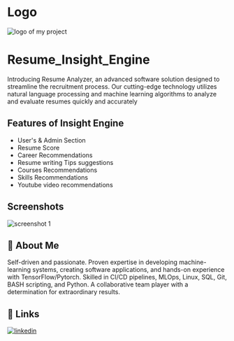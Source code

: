 # Logo

![logo of my project](https://github.com/trishuu/Resume_Insight_Analyzer/assets/90023600/4643cbb2-4c71-4e1e-b1d9-b3ef6317dbec)

# Resume_Insight_Engine

Introducing Resume Analyzer, an advanced software solution designed to streamline the recruitment process. Our cutting-edge technology utilizes natural language processing and machine learning algorithms to analyze and evaluate resumes quickly and accurately

## Features of Insight Engine

* User's & Admin Section
* Resume Score
* Career Recommendations
* Resume writing Tips suggestions
* Courses Recommendations
* Skills Recommendations
* Youtube video recommendations
  
## Screenshots


![screenshot 1](https://github.com/trishuu/Resume_Insight_Analyzer/assets/90023600/d1c0295e-6cdd-48b2-9cfc-767bea8ffa35)

## 🚀 About Me
Self-driven and passionate. Proven expertise in developing machine-learning systems, creating software 
applications, and hands-on experience with TensorFlow/Pytorch. Skilled in CI/CD pipelines, MLOps, Linux, SQL, Git, 
BASH scripting, and Python. A collaborative team player with a determination for extraordinary results.


## 🔗 Links

[![linkedin](https://img.shields.io/badge/linkedin-0A66C2?style=for-the-badge&logo=linkedin&logoColor=white)](https://www.linkedin.com/)

